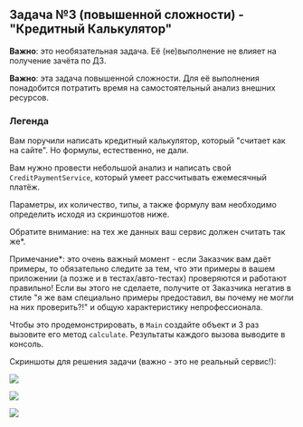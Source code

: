 ## Задача №3 (повышенной сложности) - "Кредитный Калькулятор"

**Важно**: это необязательная задача. Её (не)выполнение не влияет на получение зачёта по ДЗ.

**Важно**: эта задача повышенной сложности. Для её выполнения понадобится потратить время на самостоятельный анализ внешних ресурсов.

### Легенда

Вам поручили написать кредитный калькулятор, который "считает как на сайте". Но формулы, естественно, не дали.

Вам нужно провести небольшой анализ и написать свой `CreditPaymentService`, который умеет рассчитывать ежемесячный платёж.

Параметры, их количество, типы, а также формулу вам необходимо определить исходя из скриншотов ниже.

Обратите внимание: на тех же данных ваш сервис должен считать так же*.

Примечание*: это очень важный момент - если Заказчик вам даёт примеры, то обязательно следите за тем, что эти примеры в вашем приложении (а позже и в тестах/авто-тестах) проверяются и работают правильно! Если вы этого не сделаете, получите от Заказчика негатив в стиле "я же вам специально примеры предоставил, вы почему не могли на них проверить?!" и общую характеристику непрофессионала.

Чтобы это продемонстрировать, в `Main` создайте объект и 3 раз вызовите его метод `calculate`. Результаты каждого вызова выводите в консоль.

Скриншоты для решения задачи (важно - это не реальный сервис!):

![](pic/one-year.png)

![](pic/two-years.png)

![](pic/three-years.png)
